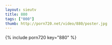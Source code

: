 ```yaml
--- 
layout: sieutv
title: 880
tags: ["000"]
thumb: http://porn720.net/video/880/poster.jpg
---
```

{% include porn720 key="880" %} 
